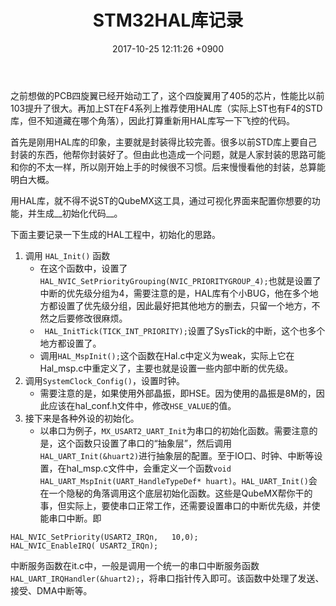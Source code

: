 ﻿---
layout: post
title: STM32HAL库记录
date: 2017-10-25 12:11:26 +0900
categories: 技术 硬件
issue_id: 22
---
之前想做的PCB四旋翼已经开始动工了，这个四旋翼用了405的芯片，性能比以前103提升了很大。再加上ST在F4系列上推荐使用HAL库（实际上ST也有F4的STD库，但不知道藏在哪个角落），因此打算重新用HAL库写一下飞控的代码。

首先是刚用HAL库的印象，主要就是封装得比较完善。很多以前STD库上要自己封装的东西，他帮你封装好了。但由此也造成一个问题，就是人家封装的思路可能和你的不太一样，所以刚开始上手的时候很不习惯。后来慢慢看他的封装，总算能明白大概。

用HAL库，就不得不说ST的QubeMX这工具，通过可视化界面来配置你想要的功能，并生成__初始化代码__。

下面主要记录一下生成的HAL工程中，初始化的思路。
1. 调用 `HAL_Init()` 函数
     - 在这个函数中，设置了`HAL_NVIC_SetPriorityGrouping(NVIC_PRIORITYGROUP_4);`也就是设置了中断的优先级分组为4，需要注意的是，HAL库有个小BUG，他在多个地方都设置了优先级分组，因此最好把其他地方的删去，只留一个地方，不然之后要修改很麻烦。
     - ` HAL_InitTick(TICK_INT_PRIORITY);`设置了SysTick的中断，这个也多个地方都设置了。
     - 调用`HAL_MspInit();`这个函数在Hal.c中定义为weak，实际上它在Hal_msp.c中重定义了，主要也就是设置一些内部中断的优先级。
1. 调用`SystemClock_Config()`，设置时钟。
    - 需要注意的是，如果使用外部晶振，即HSE。因为使用的晶振是8M的，因此应该在hal_conf.h文件中，修改`HSE_VALUE`的值。
1. 接下来是各种外设的初始化。
    - 以串口为例子，`MX_USART2_UART_Init`为串口的初始化函数。需要注意的是，这个函数只设置了串口的“抽象层”，然后调用`HAL_UART_Init(&huart2)`进行抽象层的配置。至于IO口、时钟、中断等设置，在hal_msp.c文件中，会重定义一个函数`void HAL_UART_MspInit(UART_HandleTypeDef* huart)`。`HAL_UART_Init()`会在一个隐秘的角落调用这个底层初始化函数。这些是QubeMX帮你干的事，但实际上，要使串口正常工作，还需要设置串口的中断优先级，并使能串口中断。即
```
HAL_NVIC_SetPriority(USART2_IRQn,	10,0);
HAL_NVIC_EnableIRQ( USART2_IRQn);
```
中断服务函数在it.c中，一般是调用一个统一的串口中断服务函数`HAL_UART_IRQHandler(&huart2);`，将串口指针传入即可。该函数中处理了发送、接受、DMA中断等。







